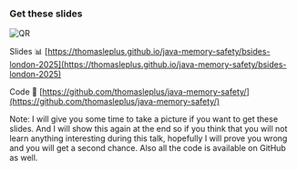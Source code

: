 <!-- markdownlint-disable MD041 -->

### Get these slides

![QR](../assets/images/bsides-london-2025-slides-qrcode.png)

Slides &#x1F4CA; [https://thomasleplus.github.io/java-memory-safety/bsides-london-2025](https://thomasleplus.github.io/java-memory-safety/bsides-london-2025)

Code &#x1F4DC; [https://github.com/thomasleplus/java-memory-safety/](https://github.com/thomasleplus/java-memory-safety/)

Note: I will give you some time to take a picture if you want to get
these slides. And I will show this again at the end so if you think
that you will not learn anything interesting during this talk,
hopefully I will prove you wrong and you will get a second
chance. Also all the code is available on GitHub as well.
